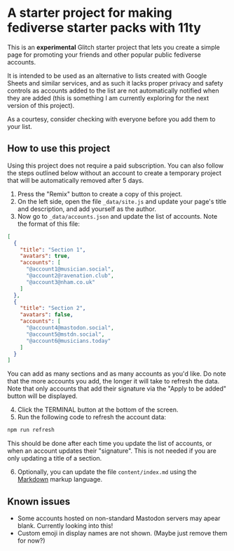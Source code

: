 # A starter project for making fediverse starter packs with 11ty

This is an **experimental** Glitch starter project that lets you create a simple page for promoting your friends and other popular public fediverse accounts.

It is intended to be used as an alternative to lists created with Google Sheets and similar services, and as such it lacks proper privacy and safety controls as accounts added to the list are not automatically notified when they are added (this is something I am currently exploring for the next version of this project).

As a courtesy, consider checking with everyone before you add them to your list.

## How to use this project

Using this project does not require a paid subscription. You can also follow the steps outlined below without an account to create a temporary project that will be automatically removed after 5 days.

1. Press the "Remix" button to create a copy of this project.
2. On the left side, open the file `_data/site.js` and update your page's title and description, and add yourself as the author.
3. Now go to `_data/accounts.json` and update the list of accounts. Note the format of this file:

```json
[
  {
    "title": "Section 1",
    "avatars": true,
    "accounts": [
      "@account1@musician.social",
      "@account2@ravenation.club",
      "@account3@nham.co.uk"
    ]
  },
  {
    "title": "Section 2",
    "avatars": false,
    "accounts": [
      "@account4@mastodon.social",
      "@account5@mstdn.social",
      "@account6@musicians.today"
    ]
  }
]
```

You can add as many sections and as many accounts as you'd like. Do note that the more accounts you add, the longer it will take to refresh the data. Note that only accounts that add their signature via the "Apply to be added" button will be displayed.

4. Click the TERMINAL button at the bottom of the screen.
5. Run the following code to refresh the account data:

```sh
npm run refresh
```

This should be done after each time you update the list of accounts, or when an account updates their "signature". This is not needed if you are only updating a title of a section.

6. Optionally, you can update the file `content/index.md` using the [Markdown](https://www.markdownguide.org/basic-syntax/) markup language.

## Known issues

- Some accounts hosted on non-standard Mastodon servers may apear blank. Currently looking into this!
- Custom emoji in display names are not shown. (Maybe just remove them for now?)
